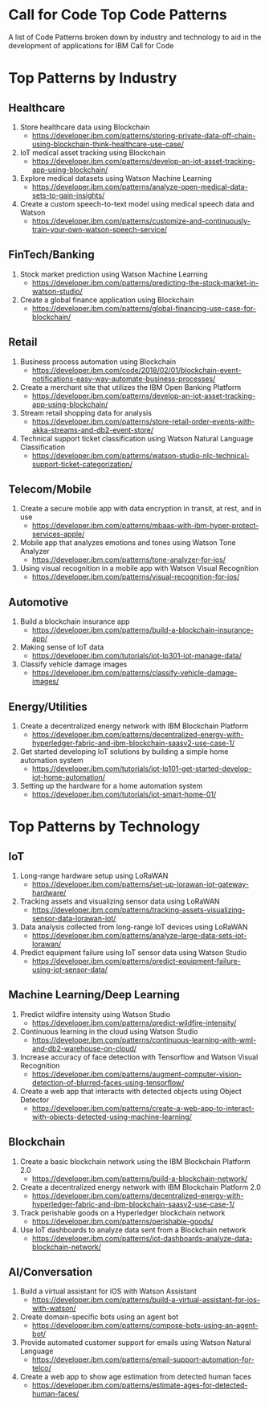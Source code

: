 # Call for Code Top Code Patterns
A list of Code Patterns broken down by industry and technology to aid in the development of applications for IBM Call for Code

# Top Patterns by Industry
## Healthcare
1. Store healthcare data using Blockchain
    - https://developer.ibm.com/patterns/storing-private-data-off-chain-using-blockchain-think-healthcare-use-case/
2. IoT medical asset tracking using Blockchain
    - https://developer.ibm.com/patterns/develop-an-iot-asset-tracking-app-using-blockchain/
3. Explore medical datasets using Watson Machine Learning
    - https://developer.ibm.com/patterns/analyze-open-medical-data-sets-to-gain-insights/
4. Create a custom speech-to-text model using medical speech data and Watson
    - https://developer.ibm.com/patterns/customize-and-continuously-train-your-own-watson-speech-service/

## FinTech/Banking
1. Stock market prediction using Watson Machine Learning
    - https://developer.ibm.com/patterns/predicting-the-stock-market-in-watson-studio/
2. Create a global finance application using Blockchain
    - https://developer.ibm.com/patterns/global-financing-use-case-for-blockchain/

## Retail
1. Business process automation using Blockchain
    - https://developer.ibm.com/code/2018/02/01/blockchain-event-notifications-easy-way-automate-business-processes/
2. Create a merchant site that utilizes the IBM Open Banking Platform
    - https://developer.ibm.com/patterns/develop-an-iot-asset-tracking-app-using-blockchain/
3. Stream retail shopping data for analysis 
    - https://developer.ibm.com/patterns/store-retail-order-events-with-akka-streams-and-db2-event-store/
4. Technical support ticket classification using Watson Natural Language Classification
    - https://developer.ibm.com/patterns/watson-studio-nlc-technical-support-ticket-categorization/
    
## Telecom/Mobile
1. Create a secure mobile app with data encryption in transit, at rest, and in use
    - https://developer.ibm.com/patterns/mbaas-with-ibm-hyper-protect-services-apple/
2. Mobile app that analyzes emotions and tones using Watson Tone Analyzer
    - https://developer.ibm.com/patterns/tone-analyzer-for-ios/
3. Using visual recognition in a mobile app with Watson Visual Recognition
    - https://developer.ibm.com/patterns/visual-recognition-for-ios/
    
## Automotive
1. Build a blockchain insurance app
    - https://developer.ibm.com/patterns/build-a-blockchain-insurance-app/
2. Making sense of IoT data
    - https://developer.ibm.com/tutorials/iot-lp301-iot-manage-data/
3. Classify vehicle damage images
    - https://developer.ibm.com/patterns/classify-vehicle-damage-images/
    
## Energy/Utilities
1. Create a decentralized energy network with IBM Blockchain Platform
    - https://developer.ibm.com/patterns/decentralized-energy-with-hyperledger-fabric-and-ibm-blockchain-saasv2-use-case-1/
2. Get started developing IoT solutions by building a simple home automation system
    - https://developer.ibm.com/tutorials/iot-lp101-get-started-develop-iot-home-automation/
3. Setting up the hardware for a home automation system
    - https://developer.ibm.com/tutorials/iot-smart-home-01/
    
# Top Patterns by Technology
## IoT
1. Long-range hardware setup using LoRaWAN
    - https://developer.ibm.com/patterns/set-up-lorawan-iot-gateway-hardware/
2. Tracking assets and visualizing sensor data using LoRaWAN
    - https://developer.ibm.com/patterns/tracking-assets-visualizing-sensor-data-lorawan-iot/
3. Data analysis collected from long-range IoT devices using LoRaWAN
    - https://developer.ibm.com/patterns/analyze-large-data-sets-iot-lorawan/
4. Predict equipment failure using IoT sensor data using Watson Studio
    - https://developer.ibm.com/patterns/predict-equipment-failure-using-iot-sensor-data/

## Machine Learning/Deep Learning
1. Predict wildfire intensity using Watson Studio
    - https://developer.ibm.com/patterns/predict-wildfire-intensity/
2. Continuous learning in the cloud using Watson Studio
    - https://developer.ibm.com/patterns/continuous-learning-with-wml-and-db2-warehouse-on-cloud/
3. Increase accuracy of face detection with Tensorflow and Watson Visual Recognition
    - https://developer.ibm.com/patterns/augment-computer-vision-detection-of-blurred-faces-using-tensorflow/
4. Create a web app that interacts with detected objects using Object Detector
    - https://developer.ibm.com/patterns/create-a-web-app-to-interact-with-objects-detected-using-machine-learning/

## Blockchain
1. Create a basic blockchain network using the IBM Blockchain Platform 2.0
    - https://developer.ibm.com/patterns/build-a-blockchain-network/
2. Create a decentralized energy network with IBM Blockchain Platform 2.0
    - https://developer.ibm.com/patterns/decentralized-energy-with-hyperledger-fabric-and-ibm-blockchain-saasv2-use-case-1/
3. Track perishable goods on a Hyperledger blockchain network
    - https://developer.ibm.com/patterns/perishable-goods/
4. Use IoT dashboards to analyze data sent from a Blockchain network
    - https://developer.ibm.com/patterns/iot-dashboards-analyze-data-blockchain-network/

## AI/Conversation
1. Build a virtual assistant for iOS with Watson Assistant
    - https://developer.ibm.com/patterns/build-a-virtual-assistant-for-ios-with-watson/
2. Create domain-specific bots using an agent bot
    - https://developer.ibm.com/patterns/compose-bots-using-an-agent-bot/
3. Provide automated customer support for emails using Watson Natural Language
    - https://developer.ibm.com/patterns/email-support-automation-for-telco/
4. Create a web app to show age estimation from detected human faces
    - https://developer.ibm.com/patterns/estimate-ages-for-detected-human-faces/
